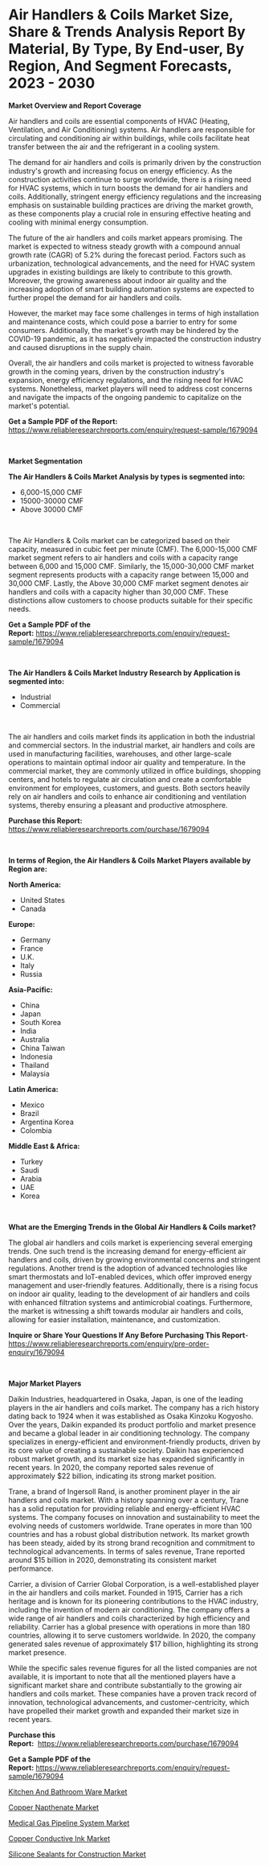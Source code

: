 <p><h1>Air Handlers & Coils Market Size, Share & Trends Analysis Report By Material, By Type, By End-user, By Region, And Segment Forecasts, 2023 - 2030</h1></p><p><strong>Market Overview and Report Coverage</strong></p>
<p><p>Air handlers and coils are essential components of HVAC (Heating, Ventilation, and Air Conditioning) systems. Air handlers are responsible for circulating and conditioning air within buildings, while coils facilitate heat transfer between the air and the refrigerant in a cooling system.</p><p>The demand for air handlers and coils is primarily driven by the construction industry's growth and increasing focus on energy efficiency. As the construction activities continue to surge worldwide, there is a rising need for HVAC systems, which in turn boosts the demand for air handlers and coils. Additionally, stringent energy efficiency regulations and the increasing emphasis on sustainable building practices are driving the market growth, as these components play a crucial role in ensuring effective heating and cooling with minimal energy consumption.</p><p>The future of the air handlers and coils market appears promising. The market is expected to witness steady growth with a compound annual growth rate (CAGR) of 5.2% during the forecast period. Factors such as urbanization, technological advancements, and the need for HVAC system upgrades in existing buildings are likely to contribute to this growth. Moreover, the growing awareness about indoor air quality and the increasing adoption of smart building automation systems are expected to further propel the demand for air handlers and coils.</p><p>However, the market may face some challenges in terms of high installation and maintenance costs, which could pose a barrier to entry for some consumers. Additionally, the market's growth may be hindered by the COVID-19 pandemic, as it has negatively impacted the construction industry and caused disruptions in the supply chain.</p><p>Overall, the air handlers and coils market is projected to witness favorable growth in the coming years, driven by the construction industry's expansion, energy efficiency regulations, and the rising need for HVAC systems. Nonetheless, market players will need to address cost concerns and navigate the impacts of the ongoing pandemic to capitalize on the market's potential.</p></p>
<p><strong>Get a Sample PDF of the Report:</strong> <a href="https://www.reliableresearchreports.com/enquiry/request-sample/1679094">https://www.reliableresearchreports.com/enquiry/request-sample/1679094</a></p>
<p>&nbsp;</p>
<p><strong>Market Segmentation</strong></p>
<p><strong>The Air Handlers & Coils Market Analysis by types is segmented into:</strong></p>
<p><ul><li>6,000-15,000 CMF</li><li>15000-30000 CMF</li><li>Above 30000 CMF</li></ul></p>
<p>&nbsp;</p>
<p><p>The Air Handlers & Coils market can be categorized based on their capacity, measured in cubic feet per minute (CMF). The 6,000-15,000 CMF market segment refers to air handlers and coils with a capacity range between 6,000 and 15,000 CMF. Similarly, the 15,000-30,000 CMF market segment represents products with a capacity range between 15,000 and 30,000 CMF. Lastly, the Above 30,000 CMF market segment denotes air handlers and coils with a capacity higher than 30,000 CMF. These distinctions allow customers to choose products suitable for their specific needs.</p></p>
<p><strong>Get a Sample PDF of the Report:</strong>&nbsp;<a href="https://www.reliableresearchreports.com/enquiry/request-sample/1679094">https://www.reliableresearchreports.com/enquiry/request-sample/1679094</a></p>
<p>&nbsp;</p>
<p><strong>The Air Handlers & Coils Market Industry Research by Application is segmented into:</strong></p>
<p><ul><li>Industrial</li><li>Commercial</li></ul></p>
<p>&nbsp;</p>
<p><p>The air handlers and coils market finds its application in both the industrial and commercial sectors. In the industrial market, air handlers and coils are used in manufacturing facilities, warehouses, and other large-scale operations to maintain optimal indoor air quality and temperature. In the commercial market, they are commonly utilized in office buildings, shopping centers, and hotels to regulate air circulation and create a comfortable environment for employees, customers, and guests. Both sectors heavily rely on air handlers and coils to enhance air conditioning and ventilation systems, thereby ensuring a pleasant and productive atmosphere.</p></p>
<p><strong>Purchase this Report:</strong>&nbsp; <a href="https://www.reliableresearchreports.com/purchase/1679094">https://www.reliableresearchreports.com/purchase/1679094</a></p>
<p>&nbsp;</p>
<p><strong>In terms of Region, the Air Handlers & Coils Market Players available by Region are:</strong></p>
<p>
    <p> <strong> North America: </strong>
        <ul>
            <li>United States</li>
            <li>Canada</li>
        </ul>
        </p> 
    <p> <strong> Europe: </strong>
        <ul>
            <li>Germany</li>
            <li>France</li>
            <li>U.K.</li>
            <li>Italy</li>
            <li>Russia</li>
        </ul>
        </p> 
    <p> <strong> Asia-Pacific: </strong>
        <ul>
            <li>China</li>
            <li>Japan</li>
            <li>South Korea</li>
            <li>India</li>
            <li>Australia</li>
            <li>China Taiwan</li>
            <li>Indonesia</li>
            <li>Thailand</li>
            <li>Malaysia</li>
        </ul>
        </p> 
    <p> <strong> Latin America: </strong>
        <ul>
            <li>Mexico</li>
            <li>Brazil</li>
            <li>Argentina Korea</li>
            <li>Colombia</li>
        </ul>
        </p> 
    <p> <strong> Middle East & Africa: </strong>
        <ul>
            <li>Turkey</li>
            <li>Saudi</li>
            <li>Arabia</li>
            <li>UAE</li>
            <li>Korea</li>
        </ul>
    </p>
    </p>
<p>&nbsp;</p>
<p><strong>What are the Emerging Trends in the Global Air Handlers & Coils market?</strong></p>
<p><p>The global air handlers and coils market is experiencing several emerging trends. One such trend is the increasing demand for energy-efficient air handlers and coils, driven by growing environmental concerns and stringent regulations. Another trend is the adoption of advanced technologies like smart thermostats and IoT-enabled devices, which offer improved energy management and user-friendly features. Additionally, there is a rising focus on indoor air quality, leading to the development of air handlers and coils with enhanced filtration systems and antimicrobial coatings. Furthermore, the market is witnessing a shift towards modular air handlers and coils, allowing for easier installation, maintenance, and customization.</p></p>
<p><strong>Inquire or Share Your Questions If Any Before Purchasing This Report</strong>- <a href="https://www.reliableresearchreports.com/enquiry/pre-order-enquiry/1679094">https://www.reliableresearchreports.com/enquiry/pre-order-enquiry/1679094</a></p>
<p>&nbsp;</p>
<p><strong>Major Market Players</strong></p>
<p><p>Daikin Industries, headquartered in Osaka, Japan, is one of the leading players in the air handlers and coils market. The company has a rich history dating back to 1924 when it was established as Osaka Kinzoku Kogyosho. Over the years, Daikin expanded its product portfolio and market presence and became a global leader in air conditioning technology. The company specializes in energy-efficient and environment-friendly products, driven by its core value of creating a sustainable society. Daikin has experienced robust market growth, and its market size has expanded significantly in recent years. In 2020, the company reported sales revenue of approximately $22 billion, indicating its strong market position.</p><p>Trane, a brand of Ingersoll Rand, is another prominent player in the air handlers and coils market. With a history spanning over a century, Trane has a solid reputation for providing reliable and energy-efficient HVAC systems. The company focuses on innovation and sustainability to meet the evolving needs of customers worldwide. Trane operates in more than 100 countries and has a robust global distribution network. Its market growth has been steady, aided by its strong brand recognition and commitment to technological advancements. In terms of sales revenue, Trane reported around $15 billion in 2020, demonstrating its consistent market performance.</p><p>Carrier, a division of Carrier Global Corporation, is a well-established player in the air handlers and coils market. Founded in 1915, Carrier has a rich heritage and is known for its pioneering contributions to the HVAC industry, including the invention of modern air conditioning. The company offers a wide range of air handlers and coils characterized by high efficiency and reliability. Carrier has a global presence with operations in more than 180 countries, allowing it to serve customers worldwide. In 2020, the company generated sales revenue of approximately $17 billion, highlighting its strong market presence.</p><p>While the specific sales revenue figures for all the listed companies are not available, it is important to note that all the mentioned players have a significant market share and contribute substantially to the growing air handlers and coils market. These companies have a proven track record of innovation, technological advancements, and customer-centricity, which have propelled their market growth and expanded their market size in recent years.</p></p>
<p><strong>Purchase this Report:</strong>&nbsp;&nbsp;<a href="https://www.reliableresearchreports.com/purchase/1679094">https://www.reliableresearchreports.com/purchase/1679094</a></p>
<p></p>
<p><strong>Get a Sample PDF of the Report:</strong>&nbsp;<a href="https://www.reliableresearchreports.com/enquiry/request-sample/1679094">https://www.reliableresearchreports.com/enquiry/request-sample/1679094</a></p>
<p><p><a href="https://www.linkedin.com/pulse/kitchen-bathroom-ware-market-challenges-opportunities/">Kitchen And Bathroom Ware Market</a></p><p><a href="https://medium.com/@aliciahaley1989/copper-napthenate-market-size-growth-forecast-2023-2030-435317676275">Copper Napthenate Market</a></p><p><a href="https://www.linkedin.com/pulse/decoding-medical-gas-pipeline-system-market-deep-dive-latest/">Medical Gas Pipeline System Market</a></p><p><a href="https://medium.com/@marlonblick/copper-conductive-ink-market-size-growth-forecast-2023-2030-7e854716f226">Copper Conductive Ink Market</a></p><p><a href="https://www.linkedin.com/pulse/silicone-sealants-construction-market-size-2023-2030-global/">Silicone Sealants for Construction Market</a></p></p>